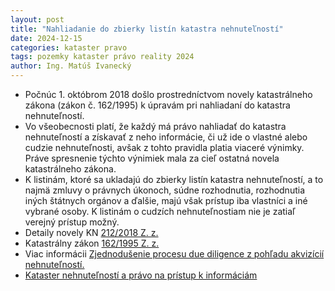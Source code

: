 ```yaml
---
layout: post
title: "Nahliadanie do zbierky listín katastra nehnuteľností"
date: 2024-12-15
categories: kataster pravo
tags: pozemky kataster právo reality 2024
author: Ing. Matúš Ivanecký
---
```


- Počnúc 1. októbrom 2018 došlo prostredníctvom novely katastrálneho zákona (zákon č. 162/1995) k úpravám pri nahliadaní do katastra nehnuteľností.
- Vo všeobecnosti platí, že každý má právo nahliadať do katastra nehnuteľností a získavať z neho informácie, či už ide o vlastné alebo cudzie nehnuteľnosti, avšak z tohto pravidla platia viaceré výnimky. Práve spresnenie týchto výnimiek mala za cieľ ostatná novela katastrálneho zákona.
- K listinám, ktoré sa ukladajú do zbierky listín katastra nehnuteľností, a to najmä zmluvy o právnych úkonoch, súdne rozhodnutia, rozhodnutia iných štátnych orgánov a ďalšie, majú však prístup iba vlastníci a iné vybrané osoby. K listinám o cudzích nehnuteľnostiam nie je zatiaľ verejný prístup možný.
- Detaily novely KN [212/2018 Z. z.](https://www.slov-lex.sk/ezbierky/pravne-predpisy/SK/ZZ/2018/212/)
- Katastrálny zákon [162/1995 Z. z.](https://www.slov-lex.sk/ezbierky/pravne-predpisy/SK/ZZ/1995/162/)
- Viac informácii  [Zjednodušenie procesu due diligence z pohľadu akvizícií nehnuteľností.](https://bnt.eu/sk/pravne-spravy/nove-pravidla-pri-nahliadani-do-katastra-nehnutelnosti/)
- [Kataster nehnuteľností a právo na prístup k informáciám](https://drive.google.com/file/d/139rb2ioxFwgYD5DuuLD4ca7Oxmrxqed2/view?usp=sharing)

